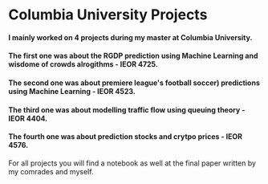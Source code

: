 # Columbia University Projects

#### I mainly worked on 4 projects during my master at Columbia University.
#### The first one was about the RGDP prediction using Machine Learning and wisdome of crowds alrogithms - IEOR 4725.
#### The second one was about premiere league's football soccer) predictions using Machine Learning - IEOR 4523.
#### The third one was about modelling traffic flow using queuing theory - IEOR 4404.
#### The fourth one was about prediction stocks and crytpo prices - IEOR 4576.

For all projects you will find a notebook as well at the final paper written by my comrades and myself.

